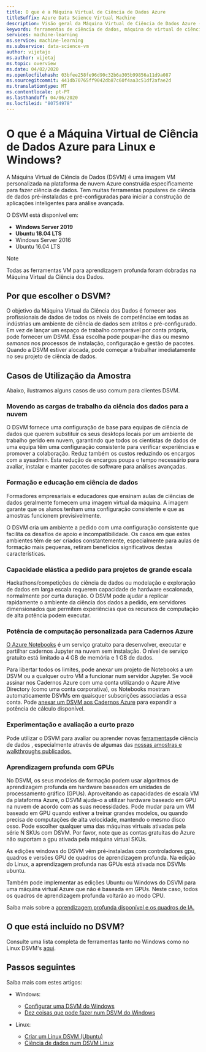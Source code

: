 ```yaml
---
title: O que é a Máquina Virtual de Ciência de Dados Azure
titleSuffix: Azure Data Science Virtual Machine
description: Visão geral da Máquina Virtual de Ciência de Dados Azure - Uma máquina virtual fácil de criar e usar na plataforma cloud Azure com ferramentas e bibliotecas pré-instaladas e configuradas para fazer ciência de dados e desenvolver aplicações inteligentes.
keywords: ferramentas de ciência de dados, máquina de virtual de ciência de dados, ferramentas para ciência de dados, ciência de dados do linux
services: machine-learning
ms.service: machine-learning
ms.subservice: data-science-vm
author: vijetajo
ms.author: vijetaj
ms.topic: overview
ms.date: 04/02/2020
ms.openlocfilehash: 03bfee258fe96d90c32b6a305b99856a11d9a087
ms.sourcegitcommit: 441db70765ff9042db87c60f4aa3c51df2afae2d
ms.translationtype: MT
ms.contentlocale: pt-PT
ms.lasthandoff: 04/06/2020
ms.locfileid: "80754978"
---
```

# <a name="what-is-the-azure-data-science-virtual-machine-for-linux-and-windows"></a>O que é a Máquina Virtual de Ciência de Dados Azure para Linux e Windows?

A Máquina Virtual de Ciência de Dados (DSVM) é uma imagem VM personalizada na plataforma de nuvem Azure construída especificamente para fazer ciência de dados. Tem muitas ferramentas populares de ciência de dados pré-instaladas e pré-configuradas para iniciar a construção de aplicações inteligentes para análise avançada. 

O DSVM está disponível em:

+ **Windows Server 2019**
+ **Ubuntu 18.04 LTS**
+ Windows Server 2016
+ Ubuntu 16.04 LTS

> [!NOTE]
> Todas as ferramentas VM para aprendizagem profunda foram dobradas na Máquina Virtual da Ciência dos Dados. 

## <a name="why-choose-the-dsvm"></a>Por que escolher o DSVM?

O objetivo da Máquina Virtual da Ciência dos Dados é fornecer aos profissionais de dados de todos os níveis de competênciae em todas as indústrias um ambiente de ciência de dados sem atritos e pré-configurado. Em vez de lançar um espaço de trabalho comparável por conta própria, pode fornecer um DSVM. Essa escolha pode poupar-lhe dias ou mesmo _semanas_ nos processos de instalação, configuração e gestão de pacotes. Quando a DSVM estiver alocada, pode começar a trabalhar imediatamente no seu projeto de ciência de dados.

## <a name="sample-use-cases"></a>Casos de Utilização da Amostra

Abaixo, ilustramos alguns casos de uso comum para clientes DSVM.

### <a name="moving-data-science-workloads-to-the-cloud"></a>Movendo as cargas de trabalho da ciência dos dados para a nuvem

O DSVM fornece uma configuração de base para equipas de ciência de dados que querem substituir os seus desktops locais por um ambiente de trabalho gerido em nuvem, garantindo que todos os cientistas de dados de uma equipa têm uma configuração consistente para verificar experiências e promover a colaboração. Reduz também os custos reduzindo os encargos com a sysadmin. Esta redução de encargos poupa o tempo necessário para avaliar, instalar e manter pacotes de software para análises avançadas.

### <a name="data-science-training-and-education"></a>Formação e educação em ciência de dados

Formadores empresariais e educadores que ensinam aulas de ciências de dados geralmente fornecem uma imagem virtual da máquina. A imagem garante que os alunos tenham uma configuração consistente e que as amostras funcionem previsivelmente. 

O DSVM cria um ambiente a pedido com uma configuração consistente que facilita os desafios de apoio e incompatibilidade. Os casos em que estes ambientes têm de ser criados constantemente, especialmente para aulas de formação mais pequenas, retiram benefícios significativos destas características.

### <a name="on-demand-elastic-capacity-for-large-scale-projects"></a>Capacidade elástica a pedido para projetos de grande escala

Hackathons/competições de ciência de dados ou modelação e exploração de dados em larga escala requerem capacidade de hardware escalonada, normalmente por curta duração. O DSVM pode ajudar a replicar rapidamente o ambiente da ciência dos dados a pedido, em servidores dimensionados que permitem experiências que os recursos de computação de alta potência podem executar.

### <a name="custom-compute-power-for-azure-notebooks"></a>Potência de computação personalizada para Cadernos Azure

[O Azure Notebooks](../../notebooks/azure-notebooks-overview.md) é um serviço gratuito para desenvolver, executar e partilhar cadernos Jupyter na nuvem sem instalação. O nível de serviço gratuito está limitado a 4 GB de memória e 1 GB de dados. 

Para libertar todos os limites, pode anexar um projeto de Notebooks a um DSVM ou a qualquer outro VM a funcionar num servidor Jupyter. Se você assinar nos Cadernos Azure com uma conta utilizando o Azure Ative Directory (como uma conta corporativa), os Notebooks mostram automaticamente DSVMs em quaisquer subscrições associadas a essa conta. Pode [anexar um DSVM aos Cadernos Azure](../../notebooks/configure-manage-azure-notebooks-projects.md#compute-tier) para expandir a potência de cálculo disponível.

### <a name="short-term-experimentation-and-evaluation"></a>Experimentação e avaliação a curto prazo

Pode utilizar o DSVM para avaliar ou aprender novas [ferramentas](./tools-included.md)de ciência de dados , especialmente através de algumas das [nossas amostras e walkthroughs publicados.](./dsvm-samples-and-walkthroughs.md)


### <a name="deep-learning-with-gpus"></a>Aprendizagem profunda com GPUs

No DSVM, os seus modelos de formação podem usar algoritmos de aprendizagem profunda em hardware baseados em unidades de processamento gráfico (GPUs). Aproveitando as capacidades de escala VM da plataforma Azure, o DSVM ajuda-o a utilizar hardware baseado em GPU na nuvem de acordo com as suas necessidades. Pode mudar para um VM baseado em GPU quando estiver a treinar grandes modelos, ou quando precisa de computações de alta velocidade, mantendo o mesmo disco osso. Pode escolher qualquer uma das máquinas virtuais ativadas pela série N SKUs com DSVM. Por favor, note que as contas gratuitas do Azure não suportam a gpu ativada pela máquina virtual SKUs.

As edições windows do DSVM vêm pré-instaladas com controladores gpu, quadros e versões GPU de quadros de aprendizagem profunda. Na edição do Linux, a aprendizagem profunda nas GPUs está ativada nos DSVMs ubuntu. 

Também pode implementar as edições Ubuntu ou Windows do DSVM para uma máquina virtual Azure que não é baseada em GPUs. Neste caso, todos os quadros de aprendizagem profunda voltarão ao modo CPU.

Saiba mais sobre a [aprendizagem profunda disponível e os quadros de IA.](dsvm-tools-deep-learning-frameworks.md)

<a name="included"></a>
## <a name="whats-included-on-the-dsvm"></a>O que está incluído no DSVM?

Consulte uma lista completa de ferramentas tanto no Windows como no Linux DSVM's [aqui](tools-included.md).

## <a name="next-steps"></a>Passos seguintes

Saiba mais com estes artigos:

+ Windows:
  + [Configurar uma DSVM do Windows](provision-vm.md)
  + [Dez coisas que pode fazer num DSVM do Windows](vm-do-ten-things.md)

+ Linux:
  + [Criar um Linux DSVM (Ubuntu)](dsvm-ubuntu-intro.md)
  + [Ciência de dados num DSVM Linux](linux-dsvm-walkthrough.md)
